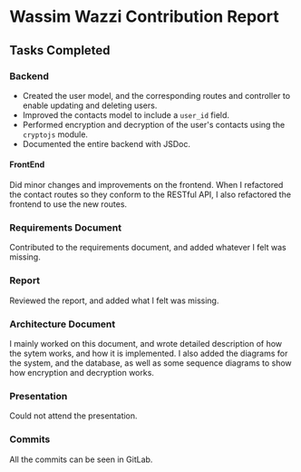 # Wassim Wazzi Contribution Report

## Tasks Completed

### Backend
- Created the user model, and the corresponding routes and controller to enable updating and deleting users.
- Improved the contacts model to include a `user_id` field.
- Performed encryption and decryption of the user's contacts using the `cryptojs` module.
- Documented the entire backend with JSDoc.


#### FrontEnd

Did minor changes and improvements on the frontend. When I refactored the contact routes so they conform to the RESTful API, I also refactored the frontend to use the new routes.

### Requirements Document

Contributed to the requirements document, and added whatever I felt was missing.

### Report

Reviewed the report, and added what I felt was missing.

### Architecture Document
I mainly worked on this document, and wrote detailed description of how the sytem works, and how it is implemented.
I also added the diagrams for the system, and the database, as well as some sequence diagrams to show how encryption and decryption works.

### Presentation

Could not attend the presentation.

### Commits
All the commits can be seen in GitLab.
